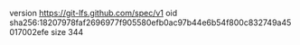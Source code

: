 version https://git-lfs.github.com/spec/v1
oid sha256:18207978faf2696977f905580efb0ac97b44e6b54f800c832749a45017002efe
size 344

